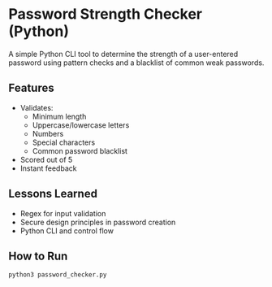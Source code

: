 # Password Strength Checker (Python)

A simple Python CLI tool to determine the strength of a user-entered password using pattern checks and a blacklist of common weak passwords.

## Features

- Validates:
  - Minimum length
  - Uppercase/lowercase letters
  - Numbers
  - Special characters
  - Common password blacklist
- Scored out of 5
- Instant feedback

## Lessons Learned

- Regex for input validation
- Secure design principles in password creation
- Python CLI and control flow

## How to Run

```bash
python3 password_checker.py

